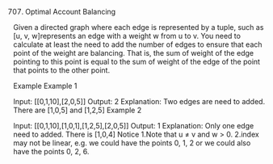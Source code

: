 707. Optimal Account Balancing

Given a directed graph where each edge is represented by a tuple, such as [u, v, w]represents an edge with a weight w from u to v.
You need to calculate at least the need to add the number of edges to ensure that each point of the weight are balancing. That is, the sum of weight of the edge pointing to this point is equal to the sum of weight of the edge of the point that points to the other point.

Example
Example 1

Input: [[0,1,10],[2,0,5]]
Output: 2
Explanation:
Two edges are need to added. There are [1,0,5] and [1,2,5]
Example 2

Input: [[0,1,10],[1,0,1],[1,2,5],[2,0,5]]
Output: 1
Explanation:
Only one edge need to added. There is [1,0,4]
Notice
1.Note that u ≠ v and w > 0.
2.index may not be linear, e.g. we could have the points 0, 1, 2 or we could also have the points 0, 2, 6.

